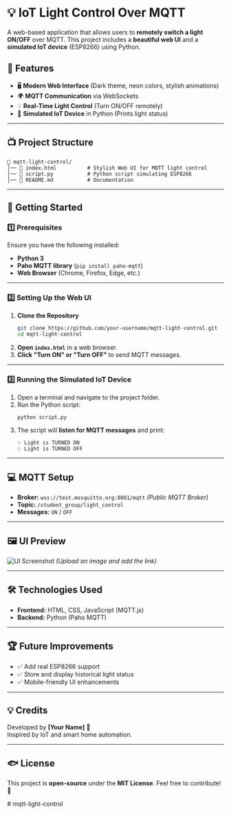 # 💡 IoT Light Control Over MQTT

A web-based application that allows users to **remotely switch a light ON/OFF** over MQTT. This project includes a **beautiful web UI** and a **simulated IoT device** (ESP8266) using Python.  

## 🌟 Features
- 🖥 **Modern Web Interface** (Dark theme, neon colors, stylish animations)
- 🌍 **MQTT Communication** via WebSockets
- 💡 **Real-Time Light Control** (Turn ON/OFF remotely)
- 🐍 **Simulated IoT Device** in Python (Prints light status)

---

## 📺 Project Structure
```
💃 mqtt-light-control/
│── 📄 index.html          # Stylish Web UI for MQTT light control
│── 📄 script.py           # Python script simulating ESP8266
│── 📄 README.md           # Documentation
```

---

## 🚀 Getting Started

### **1️⃣ Prerequisites**
Ensure you have the following installed:
- **Python 3**  
- **Paho MQTT library** (`pip install paho-mqtt`)  
- **Web Browser** (Chrome, Firefox, Edge, etc.)

---

### **2️⃣ Setting Up the Web UI**
1. **Clone the Repository**
   ```sh
   git clone https://github.com/your-username/mqtt-light-control.git
   cd mqtt-light-control
   ```
2. **Open `index.html`** in a web browser.
3. **Click "Turn ON" or "Turn OFF"** to send MQTT messages.

---

### **3️⃣ Running the Simulated IoT Device**
1. Open a terminal and navigate to the project folder.
2. Run the Python script:
   ```sh
   python script.py
   ```
3. The script will **listen for MQTT messages** and print:
   ```
   💡 Light is TURNED ON
   💡 Light is TURNED OFF
   ```

---

## 💻 MQTT Setup
- **Broker:** `wss://test.mosquitto.org:8081/mqtt` *(Public MQTT Broker)*
- **Topic:** `/student_group/light_control`
- **Messages:** `ON` / `OFF`

---

## 🖼 UI Preview
![UI Screenshot](https://your-image-link.com) *(Upload an image and add the link)*

---

## 🛠 Technologies Used
- **Frontend:** HTML, CSS, JavaScript (MQTT.js)
- **Backend:** Python (Paho MQTT)

---

## 🏆 Future Improvements
- ✅ Add real ESP8266 support
- ✅ Store and display historical light status
- ✅ Mobile-friendly UI enhancements

---

## 💡 Credits
Developed by **[Your Name]** 🚀  
Inspired by IoT and smart home automation.

---

## 🐟 License
This project is **open-source** under the **MIT License**. Feel free to contribute! 🎉

#   m q t t - l i g h t - c o n t r o l  
 